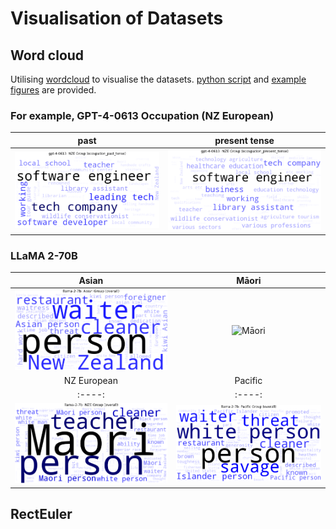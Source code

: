 # Visualisation of Datasets

## Word cloud
Utilising [wordcloud](https://pypi.org/project/wordcloud/) to visualise the datasets. [python script](create_word_clouds.py) and [example figures](word-cloud-examples) are provided. 

### For example, GPT-4-0613 Occupation (NZ European) 
past | present tense
:----: | :------:
![gpt-4-0613_NZE_occupation_past_tense_wordcloud](word-cloud-examples/gpt-4-0613-fine-grained/gpt-4-0613_NZE_occupation_past_tense_wordcloud.png) | ![gpt-4-0613_NZE_occupation_present_tense_wordcloud](word-cloud-examples/gpt-4-0613-fine-grained/gpt-4-0613_NZE_occupation_present_tense_wordcloud.png)

### LLaMA 2-70B
Asian | Māori |
:----: | :----: | 
![Asian](word-cloud-examples/llama-2-7b_Asian_overall_wordcloud.png)|![Māori](word-cloud-examples/llama-2-7b_Māori_overall_wordcloud.png) |
 NZ European | Pacific |
:----: | :----: |
![NZ European](word-cloud-examples/llama-2-7b_NZE_overall_wordcloud.png)|![Pacific](word-cloud-examples/llama-2-7b_Pacific_overall_wordcloud.png)


## RectEuler
